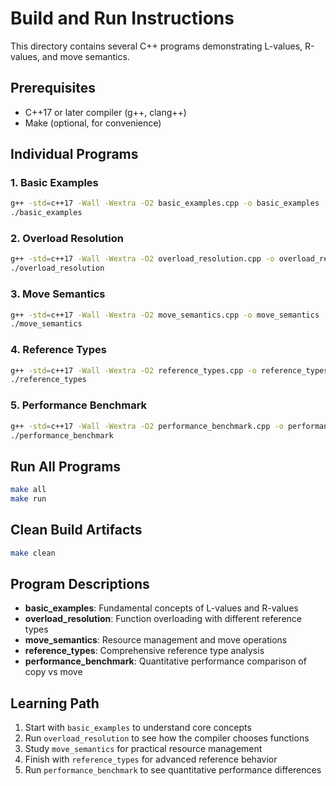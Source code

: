 # Build and Run Instructions

This directory contains several C++ programs demonstrating L-values, R-values, and move semantics.

## Prerequisites
- C++17 or later compiler (g++, clang++)
- Make (optional, for convenience)

## Individual Programs

### 1. Basic Examples
```bash
g++ -std=c++17 -Wall -Wextra -O2 basic_examples.cpp -o basic_examples
./basic_examples
```

### 2. Overload Resolution
```bash
g++ -std=c++17 -Wall -Wextra -O2 overload_resolution.cpp -o overload_resolution
./overload_resolution
```

### 3. Move Semantics
```bash
g++ -std=c++17 -Wall -Wextra -O2 move_semantics.cpp -o move_semantics
./move_semantics
```

### 4. Reference Types
```bash
g++ -std=c++17 -Wall -Wextra -O2 reference_types.cpp -o reference_types
./reference_types
```

### 5. Performance Benchmark
```bash
g++ -std=c++17 -Wall -Wextra -O2 performance_benchmark.cpp -o performance_benchmark
./performance_benchmark
```

## Run All Programs
```bash
make all
make run
```

## Clean Build Artifacts
```bash
make clean
```

## Program Descriptions

- **basic_examples**: Fundamental concepts of L-values and R-values
- **overload_resolution**: Function overloading with different reference types
- **move_semantics**: Resource management and move operations
- **reference_types**: Comprehensive reference type analysis
- **performance_benchmark**: Quantitative performance comparison of copy vs move

## Learning Path

1. Start with `basic_examples` to understand core concepts
2. Run `overload_resolution` to see how the compiler chooses functions
3. Study `move_semantics` for practical resource management
4. Finish with `reference_types` for advanced reference behavior
5. Run `performance_benchmark` to see quantitative performance differences
